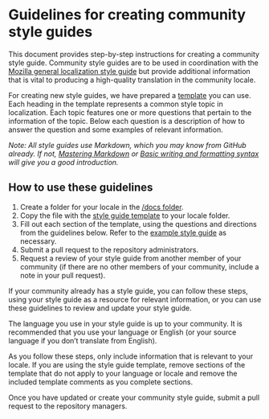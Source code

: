 # Guidelines for creating community style guides

This document provides step-by-step instructions for creating a community style guide. Community style guides are to be used in coordination with the [Mozilla general localization style guide](../mozilla_general/README.md) but provide additional information that is vital to producing a high-quality translation in the community locale.

For creating new style guides, we have prepared a [template](outline.md) you can use. Each heading in the template represents a common style topic in localization. Each topic features one or more questions that pertain to the information of the topic. Below each question is a description of how to answer the question and some examples of relevant information.

*Note: All style guides use Markdown, which you may know from GitHub already. If not, [Mastering Markdown](https://guides.github.com/features/mastering-markdown/) or [Basic writing and formatting syntax](https://help.github.com/articles/basic-writing-and-formatting-syntax/) will give you a good introduction.*

## How to use these guidelines

1. Create a folder for your locale in the [/docs folder](https://github.com/mozilla-l10n/styleguides/tree/master/docs).
2. Copy the file with the [style guide template](https://github.com/mozilla-l10n/styleguides/blob/master/docs/guidelines/outline.md) to your locale folder.
3. Fill out each section of the template, using the questions and directions from the guidelines below. Refer to the [example style guide](example_en-us.md) as necessary.
4. Submit a pull request to the repository administrators.
5. Request a review of your style guide from another member of your community (if there are no other members of your community, include a note in your pull request).

If your community already has a style guide, you can follow these steps, using your style guide as a resource for relevant information, or you can use these guidelines to review and update your style guide.

The language you use in your style guide is up to your community. It is recommended that you use your language or English (or your source language if you don’t translate from English).

As you follow these steps, only include information that is relevant to your locale. If you are using the style guide template, remove sections of the template that do not apply to your language or locale and remove the included template comments as you complete sections.

Once you have updated or create your community style guide, submit a pull request to the repository managers.
